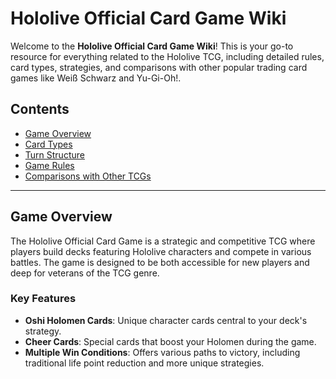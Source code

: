 # Hololive Official Card Game Wiki

Welcome to the **Hololive Official Card Game Wiki**! This is your go-to resource for everything related to the Hololive TCG, including detailed rules, card types, strategies, and comparisons with other popular trading card games like Weiß Schwarz and Yu-Gi-Oh!.

## Contents

- [Game Overview](#game-overview)
- [Card Types](cards.md)
- [Turn Structure](turn-structure.md)
- [Game Rules](rules.md)
- [Comparisons with Other TCGs](comparison.md)


---

## Game Overview

The Hololive Official Card Game is a strategic and competitive TCG where players build decks featuring Hololive characters and compete in various battles. The game is designed to be both accessible for new players and deep for veterans of the TCG genre.

### Key Features
- **Oshi Holomen Cards**: Unique character cards central to your deck's strategy.
- **Cheer Cards**: Special cards that boost your Holomen during the game.
- **Multiple Win Conditions**: Offers various paths to victory, including traditional life point reduction and more unique strategies.
